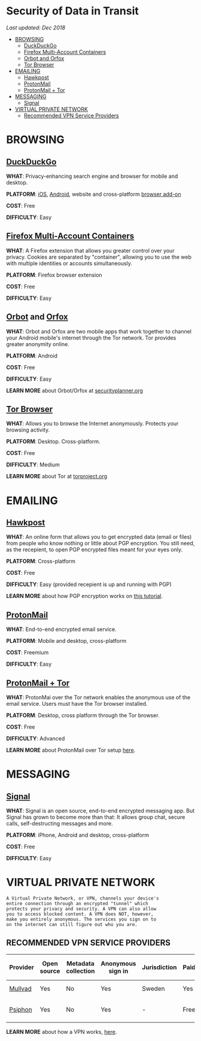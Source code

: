 # Security of Data in Transit

*Last updated: Dec 2018*

* [BROWSING](#browsing)
  * [DuckDuckGo](#duckduckgo)
  * [Firefox Multi-Account Containers](#)
  * [Orbot and Orfox](#orbot-and-orfox)
  * [Tor Browser](#tor-browser)
* [EMAILING](#emailing)
  * [Hawkpost](#hawkpost)
  * [ProtonMail](#protonmail)
  * [ProtonMail + Tor](#protonmail--tor)
* [MESSAGING](#messaging)
  * [Signal](#signal)
* [VIRTUAL PRIVATE NETWORK](#virtual-private-network)
  * [Recommended VPN Service Providers](#recommended-vpn-service-providers)



# BROWSING


## **[DuckDuckGo](https://duckduckgo.com/)** 

**WHAT**: Privacy-enhancing search engine and browser for mobile and desktop.

**PLATFORM**: [iOS](https://itunes.apple.com/us/app/duckduckgo-privacy-browser/id663592361?mt=8), [Android](https://play.google.com/store/apps/details?id=com.duckduckgo.mobile.android&hl=en), website and cross-platform [browser add-on](https://chrome.google.com/webstore/detail/duckduckgo-privacy-essent/bkdgflcldnnnapblkhphbgpggdiikppg)

**COST**: Free

**DIFFICULTY**: Easy




## **[Firefox Multi-Account Containers](https://addons.mozilla.org/en-US/firefox/addon/multi-account-containers/)** 

**WHAT**: A Firefox extension that allows you greater control over your privacy. Cookies are separated by "container", allowing you to use the web with multiple identities or accounts simultaneously.

**PLATFORM**: Firefox browser extension

**COST**: Free

**DIFFICULTY**: Easy





## **[Orbot](https://play.google.com/store/apps/details?id=org.torproject.android&hl=en) and [Orfox](https://play.google.com/store/apps/details?id=info.guardianproject.orfox&hl=en)** 

**WHAT**: Orbot and Orfox are two mobile apps that work together to channel your Android mobile's internet through the Tor network. Tor provides greater anonymity online.

**PLATFORM**: Android

**COST**: Free

**DIFFICULTY**: Easy

**LEARN MORE** about Orbot/Orfox at [securityplanner.org](securityplanner.org)




## **[Tor Browser](https://www.torproject.org/projects/torbrowser.html.en)** 

**WHAT**: Allows you to browse the Internet anonymously. Protects your browsing activity.

**PLATFORM**: Desktop. Cross-platform.

**COST**: Free

**DIFFICULTY**: Medium

**LEARN MORE** about Tor at [torproject.org](https://www.torproject.org/)






# EMAILING

## **[Hawkpost](https://hawkpost.co/)** 

**WHAT**: An online form that allows you to get encrypted data (email or files) from people who know nothing or little about PGP encryption. You still need, as the recepient, to open PGP encrypted files meant for your eyes only. 

**PLATFORM**: Cross-platform

**COST**: Free

**DIFFICULTY**: Easy (provided recepient is up and running with PGP)

**LEARN MORE** about how PGP encryption works on [this tutorial](https://youtu.be/-y2pVn8xi0Y?t=6).





## **[ProtonMail](https://protonmail.com/)** 

**WHAT**: End-to-end encrypted email service. 

**PLATFORM**: Mobile and desktop, cross-platform

**COST**: Freemium

**DIFFICULTY**: Easy




## **[ProtonMail + Tor](https://protonmail.com/tor)** 

**WHAT**: ProtonMai over the Tor network enables the anonymous use of the email service. Users must have the Tor browser installed.

**PLATFORM**: Desktop, cross platform through the Tor browser.

**COST**: Free

**DIFFICULTY**: Advanced

**LEARN MORE** about ProtonMail over Tor setup [here](https://protonmail.com/support/knowledge-base/tor-setup/).







# MESSAGING

## **[Signal](https://signal.org/)** 

**WHAT**: Signal is an open source, end-to-end encrypted messaging app. But Signal has grown to become more than that: It allows group chat, secure calls, self-destructing messages and more.

**PLATFORM**: iPhone, Android and desktop, cross-platform

**COST**: Free

**DIFFICULTY**: Easy

    
    
# VIRTUAL PRIVATE NETWORK

    A Virtual Private Network, or VPN, channels your device's 
    entire connection through an encrypted "tunnel" which 
    protects your privacy and security. A VPN can also allow 
    you to access blocked content. A VPN does NOT, however, 
    make you entirely anonymous. The services you sign on to 
    on the internet can still figure out who you are.

## **RECOMMENDED VPN SERVICE PROVIDERS**

Provider | Open source | Metadata collection | Anonymous sign in | Jurisdiction | Paid | Ease of use | Platform
------------ | ------------- | ------------- | ------------- | ------------- | ------------- | ------------- | -------------
[Mullvad](https://mullvad.net/en/) | Yes | No | Yes | Sweden | Yes | Easy | Cross-platform
[Psiphon](https://psiphon.ca/) | Yes | No | Yes | - | Free | Easy | iOS, Android, Windows


**LEARN MORE** about how a VPN works, [here](https://thewirecutter.com/reviews/what-is-a-vpn/).

    
    
    
    
